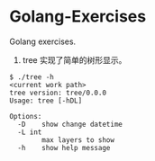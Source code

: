 # Golang-Exercises
Golang exercises.

1. tree 
实现了简单的树形显示。
```
$ ./tree -h
<current work path>
tree version: tree/0.0.0
Usage: tree [-hDL]
        
Options:
  -D    show change datetime
  -L int
        max layers to show
  -h    show help message
```
